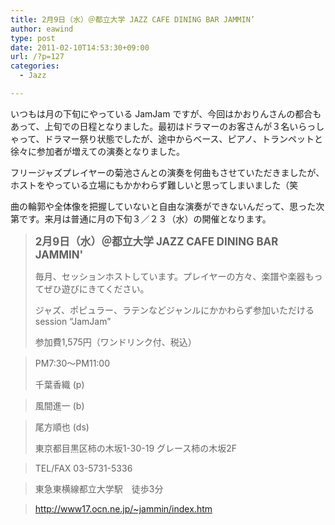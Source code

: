 ```yaml
---
title: 2月9日（水）＠都立大学 JAZZ CAFE DINING BAR JAMMIN’
author: eawind
type: post
date: 2011-02-10T14:53:30+09:00
url: /?p=127
categories:
  - Jazz

---
```

いつもは月の下旬にやっている JamJam ですが、今回はかおりんさんの都合もあって、上旬での日程となりました。最初はドラマーのお客さんが３名いらっしゃって、ドラマー祭り状態でしたが、途中からベース、ピアノ、トランペットと徐々に参加者が増えての演奏となりました。

フリージャズプレイヤーの菊池さんとの演奏を何曲もさせていただきましたが、ホストをやっている立場にもかかわらず難しいと思ってしまいました（笑

曲の輪郭や全体像を把握していないと自由な演奏ができないんだって、思った次第です。来月は普通に月の下旬３／２３（水）の開催となります。

> **<big>2月9日（水）＠都立大学 JAZZ CAFE DINING BAR JAMMIN'</big>**
> 
> 毎月、セッションホストしています。プレイヤーの方々、楽譜や楽器もってぜひ遊びにきてください。
> 
> ジャズ、ポピュラー、ラテンなどジャンルにかかわらず参加いただけるsession &#8220;JamJam&#8221;
> 
> 参加費1,575円（ワンドリンク付、税込）
  
> PM7:30〜PM11:00
> 
> 千葉香織 (p)
  
> 風間進一 (b)
  
> 尾方順也 (ds)
> 
> 東京都目黒区柿の木坂1-30-19 グレース柿の木坂2F
  
> TEL/FAX 03-5731-5336
  
> 東急東横線都立大学駅　徒歩3分
  
> http://www17.ocn.ne.jp/~jammin/index.htm
